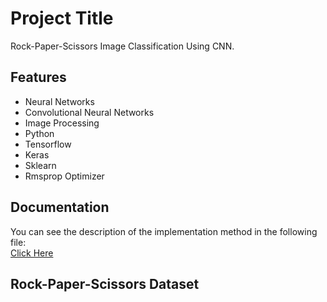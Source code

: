
# Project Title

Rock-Paper-Scissors Image Classification Using CNN.

## Features

- Neural Networks
- Convolutional Neural Networks
- Image Processing 
- Python
- Tensorflow
- Keras
- Sklearn
- Rmsprop Optimizer
## Documentation

You can see the description of the implementation method in the following file:  
[Click Here](https://linktodocumentation)


## Rock-Paper-Scissors Dataset




